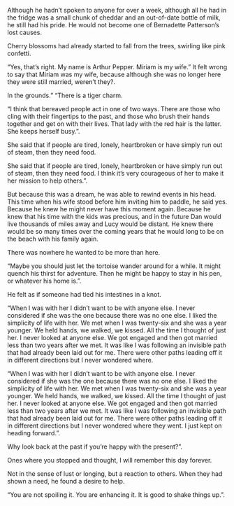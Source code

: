 

Although he hadn’t spoken to anyone for over a week, although all he had in the fridge was a small chunk of cheddar and an out-of-date bottle of milk, he still had his pride. He would not become one of Bernadette Patterson’s lost causes.

Cherry blossoms had already started to fall from the trees, swirling like pink confetti.

“Yes, that’s right. My name is Arthur Pepper. Miriam is my wife.” It felt wrong to say that Miriam was my wife, because although she was no longer here they were still married, weren’t they?.

In the grounds.” “There is a tiger charm.

“I think that bereaved people act in one of two ways. There are those who cling with their fingertips to the past, and those who brush their hands together and get on with their lives. That lady with the red hair is the latter. She keeps herself busy.”.

She said that if people are tired, lonely, heartbroken or have simply run out of steam, then they need food.

She said that if people are tired, lonely, heartbroken or have simply run out of steam, then they need food. I think it’s very courageous of her to make it her mission to help others.”.

But because this was a dream, he was able to rewind events in his head. This time when his wife stood before him inviting him to paddle, he said yes. Because he knew he might never have this moment again. Because he knew that his time with the kids was precious, and in the future Dan would live thousands of miles away and Lucy would be distant. He knew there would be so many times over the coming years that he would long to be on the beach with his family again.

There was nowhere he wanted to be more than here.

“Maybe you should just let the tortoise wander around for a while. It might quench his thirst for adventure. Then he might be happy to stay in his pen, or whatever his home is.”.

He felt as if someone had tied his intestines in a knot.

“When I was with her I didn’t want to be with anyone else. I never considered if she was the one because there was no one else. I liked the simplicity of life with her. We met when I was twenty-six and she was a year younger. We held hands, we walked, we kissed. All the time I thought of just her. I never looked at anyone else. We got engaged and then got married less than two years after we met. It was like I was following an invisible path that had already been laid out for me. There were other paths leading off it in different directions but I never wondered where.

“When I was with her I didn’t want to be with anyone else. I never considered if she was the one because there was no one else. I liked the simplicity of life with her. We met when I was twenty-six and she was a year younger. We held hands, we walked, we kissed. All the time I thought of just her. I never looked at anyone else. We got engaged and then got married less than two years after we met. It was like I was following an invisible path that had already been laid out for me. There were other paths leading off it in different directions but I never wondered where they went. I just kept on heading forward.”.

Why look back at the past if you’re happy with the present?”.

Ones where you stopped and thought, I will remember this day forever.

Not in the sense of lust or longing, but a reaction to others. When they had shown a need, he found a desire to help.

“You are not spoiling it. You are enhancing it. It is good to shake things up.”.


